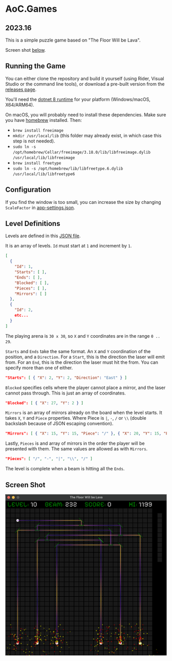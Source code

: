 # AoC.Games

## 2023.16

This is a simple puzzle game based on "The Floor Will be Lava".

Screen shot <a href="#screenshot">below</a>.

## Running the Game

You can either clone the repository and build it yourself (using Rider, Visual Studio or the command line tools),
or download a pre-built version from the [releases page](https://github.com/stevehjohn/AoC/releases).

You'll need the [dotnet 8 runtime](https://dotnet.microsoft.com/en-us/download/dotnet/8.0) for your platform (Windows/macOS, X64/ARM64).

On macOS, you will probably need to install these dependencies. Make sure you have [homebrew](https://brew.sh/) installed. Then:

- `brew install freeimage`
- `mkdir /usr/local/lib` (this folder may already exist, in which case this step is not needed).
- `sudo ln -s /opt/homebrew/Cellar/freeimage/3.18.0/lib/libfreeimage.dylib /usr/local/lib/libfreeimage`
- `brew install freetype`
- `sudo ln -s /opt/homebrew/lib/libfreetype.6.dylib /usr/local/lib/libfreetype6`

## Configuration

If you find the window is too small, you can increase the size by changing `ScaleFactor` in [app-settings.json](app-settings.json).

## Level Definitions

Levels are defined in this [JSON file](Games/Deflectors/Levels/levels.json).

It is an array of levels. `Id` must start at `1` and increment by `1`.

```json
[
  {
    "Id": 1,
    "Starts": [ ],
    "Ends": [ ],
    "Blocked": [ ],
    "Pieces": [ ],
    "Mirrors": [ ]
  },
  {
    "Id": 2,
    etc...
  }
]
```

The playing arena is `30 x 30`, so `X` and `Y` coordinates are in the range `0 .. 29`.

`Starts` and `Ends` take the same format. An `X` and `Y` coordination of the position, and a `Direction`. For a `Start`, this is the direction the laser will emit from.
For an `End`, this is the direction the laser must hit the from. You can specify more than one of either.

```json
"Starts": [ { "X": 2, "Y": 2, "Direction": "East" } ]
```

`Blocked` specifies cells where the player cannot place a mirror, and the laser cannot pass through. This is just an array of coordinates.

```json
"Blocked": [ { "X": 27, "Y": 2 } ]
```

`Mirrors` is an array of mirrors already on the board when the level starts. It takes `X`, `Y` and `Piece` properties.
Where Piece is `|`, `-`, `/` or `\\` (double backslash because of JSON escaping convention).

```json
"Mirrors": [ { "X": 15, "Y": 15, "Piece": "/" }, { "X": 20, "Y": 15, "Piece": "\\" } ]
```

Lastly, `Pieces` is and array of mirrors in the order the player will be presented with them. The same values are allowed as with `Mirrors`.

```json
"Pieces": [ "/", "-", "|", "\\", "/" ]
```

The level is complete when a beam is hitting all the `Ends`.

<a id="screenshot"></a>
## Screen Shot

![ScreenShot](ScreenShots/Deflectors.png)

